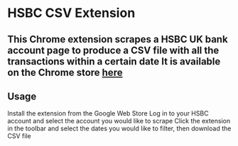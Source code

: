 # HSBC CSV Extension
This Chrome extension scrapes a HSBC UK bank account page to produce a CSV file with all the transactions within a certain date
It is available on the Chrome store [here](https://to.joshheng.co.uk/hsbccsvextension)
---
## Usage
Install the extension from the Google Web Store
Log in to your HSBC account and select the account you would like to scrape
Click the extension in the toolbar and select the dates you would like to filter, then download the CSV file